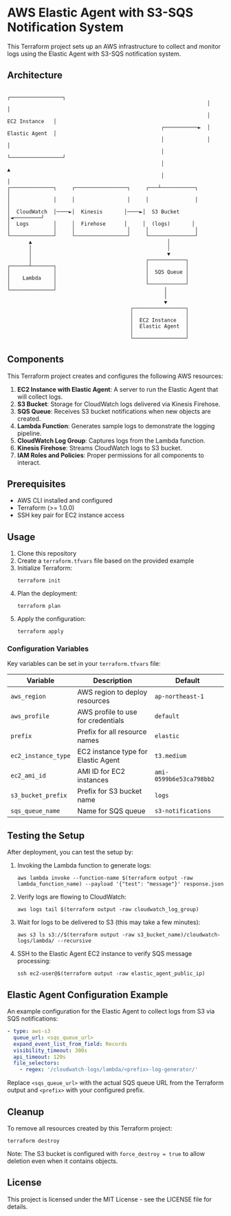 # AWS Elastic Agent with S3-SQS Notification System

This Terraform project sets up an AWS infrastructure to collect and monitor logs using the Elastic Agent with S3-SQS notification system.

## Architecture

```
                                                                 ┌─────────────────┐
                                                                 │                 │
                                                                 │  EC2 Instance   │
                                                  ┌───────────►  │  Elastic Agent  │
                                                  │              │                 │
                                                  │              └─────────────────┘
                                                  │                      ▲
                                                  │                      │
┌──────────────┐     ┌─────────────────┐     ┌───┴───────────┐          │
│              │     │                 │     │               │          │
│  CloudWatch  │────►│  Kinesis       │────►│  S3 Bucket    │◄─────────┘
│  Logs        │     │  Firehose      │     │  (logs)       │
│              │     │                 │     │               │
└──────────────┘     └─────────────────┘     └───────────────┘
       ▲                                            │
       │                                            │
       │                                            ▼
       │                                     ┌────────────┐
┌──────┴───────┐                             │            │
│              │                             │  SQS Queue │
│    Lambda    │                             │            │
│              │                             └────────────┘
└──────────────┘                                   │
                                                   │
                                                   ▼
                                        ┌─────────────────┐
                                        │                 │
                                        │  EC2 Instance   │
                                        │  Elastic Agent  │
                                        │                 │
                                        └─────────────────┘
```

## Components

This Terraform project creates and configures the following AWS resources:

1. **EC2 Instance with Elastic Agent**: A server to run the Elastic Agent that will collect logs.
2. **S3 Bucket**: Storage for CloudWatch logs delivered via Kinesis Firehose.
3. **SQS Queue**: Receives S3 bucket notifications when new objects are created.
4. **Lambda Function**: Generates sample logs to demonstrate the logging pipeline.
5. **CloudWatch Log Group**: Captures logs from the Lambda function.
6. **Kinesis Firehose**: Streams CloudWatch logs to S3 bucket.
7. **IAM Roles and Policies**: Proper permissions for all components to interact.

## Prerequisites

- AWS CLI installed and configured
- Terraform (>= 1.0.0)
- SSH key pair for EC2 instance access

## Usage

1. Clone this repository
2. Create a `terraform.tfvars` file based on the provided example
3. Initialize Terraform:
   ```
   terraform init
   ```
4. Plan the deployment:
   ```
   terraform plan
   ```
5. Apply the configuration:
   ```
   terraform apply
   ```

### Configuration Variables

Key variables can be set in your `terraform.tfvars` file:

| Variable | Description | Default |
|----------|-------------|---------|
| `aws_region` | AWS region to deploy resources | `ap-northeast-1` |
| `aws_profile` | AWS profile to use for credentials | `default` |
| `prefix` | Prefix for all resource names | `elastic` |
| `ec2_instance_type` | EC2 instance type for Elastic Agent | `t3.medium` |
| `ec2_ami_id` | AMI ID for EC2 instances | `ami-0599b6e53ca798bb2` |
| `s3_bucket_prefix` | Prefix for S3 bucket name | `logs` |
| `sqs_queue_name` | Name for SQS queue | `s3-notifications` |

## Testing the Setup

After deployment, you can test the setup by:

1. Invoking the Lambda function to generate logs:
   ```
   aws lambda invoke --function-name $(terraform output -raw lambda_function_name) --payload '{"test": "message"}' response.json
   ```

2. Verify logs are flowing to CloudWatch:
   ```
   aws logs tail $(terraform output -raw cloudwatch_log_group)
   ```

3. Wait for logs to be delivered to S3 (this may take a few minutes):
   ```
   aws s3 ls s3://$(terraform output -raw s3_bucket_name)/cloudwatch-logs/lambda/ --recursive
   ```

4. SSH to the Elastic Agent EC2 instance to verify SQS message processing:
   ```
   ssh ec2-user@$(terraform output -raw elastic_agent_public_ip)
   ```

## Elastic Agent Configuration Example

An example configuration for the Elastic Agent to collect logs from S3 via SQS notifications:

```yaml
- type: aws-s3
  queue_url: <sqs_queue_url>
  expand_event_list_from_field: Records
  visibility_timeout: 300s
  api_timeout: 120s
  file_selectors:
    - regex: '/cloudwatch-logs/lambda/<prefix>-log-generator/'
```

Replace `<sqs_queue_url>` with the actual SQS queue URL from the Terraform output and `<prefix>` with your configured prefix.

## Cleanup

To remove all resources created by this Terraform project:

```
terraform destroy
```

Note: The S3 bucket is configured with `force_destroy = true` to allow deletion even when it contains objects.

## License

This project is licensed under the MIT License - see the LICENSE file for details.